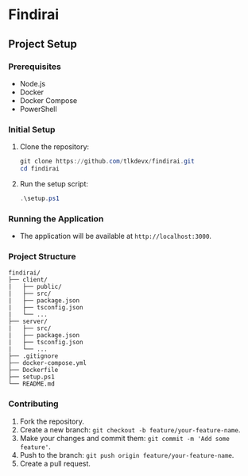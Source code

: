 # Findirai

## Project Setup

### Prerequisites
- Node.js
- Docker
- Docker Compose
- PowerShell

### Initial Setup

1. Clone the repository:
    ```powershell
    git clone https://github.com/tlkdevx/findirai.git
    cd findirai
    ```

2. Run the setup script:
    ```powershell
    .\setup.ps1
    ```

### Running the Application

- The application will be available at `http://localhost:3000`.

### Project Structure

```plaintext
findirai/
├── client/
|   ├── public/
|   ├── src/
|   ├── package.json
|   ├── tsconfig.json
|   └── ...
├── server/
|   ├── src/
|   ├── package.json
|   ├── tsconfig.json
|   └── ...
├── .gitignore
├── docker-compose.yml
├── Dockerfile
├── setup.ps1
└── README.md
```

### Contributing

1. Fork the repository.
2. Create a new branch: `git checkout -b feature/your-feature-name`.
3. Make your changes and commit them: `git commit -m 'Add some feature'`.
4. Push to the branch: `git push origin feature/your-feature-name`.
5. Create a pull request.